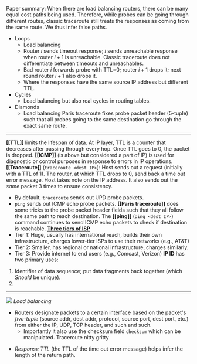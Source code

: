 Paper summary:
When there are load balancing routers, there can be many equal cost paths being used. Therefore, while probes can be going through different routes, classic traceroute still treats the responses as coming from the same route. We thus infer false paths. 
- Loops
	- Load balancing
	- Router $i$ sends timeout response; $i$ sends unreachable response when router $i+1$ is unreachable. Classic traceroute does not differentiate between timeouts and unreachables. 
	- Bad router $i$ forwards probe with TTL=0; router $i+1$ drops it; next round router $i+1$ also drops it.
	- Where the responses have the same source IP address but different TTL. 
- Cycles
	- Load balancing but also real cycles in routing tables. 
- Diamonds
	- Load balancing
Paris traceroute fixes probe packet header (5-tuple) such that all probes going to the same destination go through the exact same route.

---
**[[TTL]]** limits the lifespan of data. At IP layer, TTL is a counter that decreases after passing through every hop. Once TTL goes to 0, the packet is dropped.
**[[ICMP]]** (is above but considered a part of IP) is used for diagnostic or control purposes in response to errors in IP operations.
**[[Traceroute]]** (`traceroute <dest IP>`): Host sends out a request (initially with a TTL of 1). The router, at which TTL drops to 0, send back a time out error message. Host takes note on the IP address. It also sends out the _same_ packet 3 times to ensure consistency.
- By default, `traceroute` sends out UPD probe packets. 
- `ping` sends out ICMP echo probe packets. 
**[[Paris traceroute]]** does some tricks to the probe packet header fields such that they all follow the same path to reach destination. 
The **[[ping]]** (`ping <dest IP>`) command continues to send ICMP echo packets to check if destination is reachable. 
[**Three tiers of ISP**](https://www.geeksforgeeks.org/computer-networks/internet-service-provider-isp-hierarchy/#)
- Tier 1: Huge, usually has international reach, builds their own infrastructure, charges lower-tier ISPs to use their networks (e.g., AT&T)
- Tier 2: Smaller, has regional or national infrastructure, charges similarly. 
- Tier 3: Provide internet to end users (e.g., Comcast, Verizon)
**IP ID** has two primary uses:
1. Identifier of data sequence; put data fragments back together (which _Should_ be unique). 
2. 
---
![](https://www.geeksforgeeks.org/computer-networks/internet-service-provider-isp-hierarchy/)
_Load balancing_
- Routers designate packets to a certain interface based on the packet's _five-tuple_ (source addr, dest addr, protocol, source port, dest port, etc.) from either the IP, UDP, TCP header, and such and such. 
	- Importantly it also use the checksum field `checksum` which can be manipulated.
Traceroute nitty gritty
* _Response TTL_ (the TTL of the time out error message) helps infer the length of the return path.